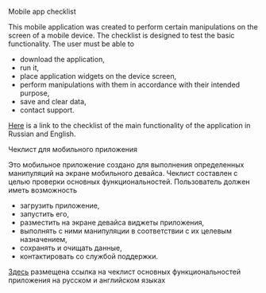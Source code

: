 Mobile app checklist

This mobile application was created to perform certain manipulations on the screen of a mobile device.
The checklist is designed to test the basic functionality.
The user must be able to
- download the application,
- run it,
- place application widgets on the device screen,
- perform manipulations with them in accordance with their intended purpose,
- save and clear data,
- contact support.

<a href="https://docs.google.com/document/d/1nKFWYa_oc10ALcMq_MeAVQeaZ1RJzf2MNZUunSX3zTs/edit?usp=sharing">Here</a> is a link to the checklist of the main functionality of the application in Russian and English.</p>



<p>Чеклист для мобильного приложения</p>

Это мобильное приложение создано для выполнения определенных манипуляций на экране мобильного девайса. 
Чеклист составлен с целью проверки основных функциональностей.
Пользователь должен иметь возможность 
- загрузить приложение, 
- запустить его, 
- разместить на экране девайса виджеты приложения,
- выполнять с ними манипуляции в соответствии с их целевым назначением,
- сохранять и очищать данные,
- контактировать со службой поддержки.

<a href="https://docs.google.com/document/d/1nKFWYa_oc10ALcMq_MeAVQeaZ1RJzf2MNZUunSX3zTs/edit?usp=sharing">Здесь</a> размещена ссылка на чеклист основных функциональностей приложения на русском и английском языках
```bash
